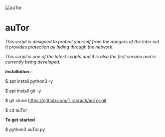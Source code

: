 ![auTor](https://github.com/user-attachments/assets/f90b4d58-498b-4530-b823-017e41dde244)




# auTor
_This script is designed to protect yourself from the dangers of the Inter
net. It provides protection by hiding through the network._

_This script is one of the latest scripts and it is also the first version and is currently being developed._


**_Installation :_**

$ apt install python3 -y

$ apt install git -y

$ git clone https://github.com/Tiracrack/auTor.git

$ cd auTor

**To get started**

$ python3 auTor.py

